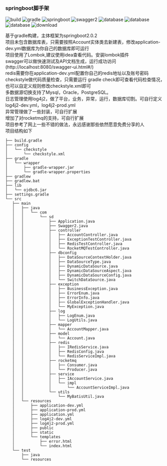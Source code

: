 ### springboot脚手架
![build](https://img.shields.io/badge/build-success-brightgreen.svg)
![gradle](https://img.shields.io/badge/gradle-4.9-brightgreen.svg)
![springboot](https://img.shields.io/badge/springboot-2.0.2-brightgreen.svg)
![swagger2](https://img.shields.io/badge/swagger2-2.8.0-brightgreen.svg)
![database](https://img.shields.io/badge/database-mysql-brightgreen.svg)
![database](https://img.shields.io/badge/database-oracle-brightgreen.svg)
![database](https://img.shields.io/badge/database-postgresql-brightgreen.svg)
![download](https://img.shields.io/badge/download-600k-yellow.svg)

 基于gradle构建，主体框架为springboot2.0.2<br/>
 项目未包含数据库表，只需要按照Account实体类去新建表，修改application-dev.yml数据库为你自己的数据库即可运行<br/>
 项目使用了Lombok,建议使用idea查看代码。安装lombok插件<br/>
 swagger可以做快速测试及API文档生成，运行成功访问(http://localhost:8080/swagger-ui.html#/)<br/>
 redis需要你在application-dev.yml配置你自己的redis地址以及账号密码<br/>
 checkstyle做代码质量检查，只需要运行 gradle check即可查看代码检查情况，也可以自定义规则修改checkstyle.xml即可<br/>
 多数据源切换支持了Mysql，Oracle，PostgreSQL。<br/>
 日志管理使用log4j2，做了平台，业务，异常，运行，数据库切割。可自行定义log4j2-dev.yml，log4j2-prod.yml<br/>
 异常管理做了一些封装，可自行扩展<br/>
 增加了对rocketmq的支持，可自行扩展<br/>
 项目参考了网上一些不错的做法，永远感谢那些依然愿意免费分享的人<br/>
 项目结构如下<br/>
 ```
├── build.gradle
├── config
│   └── checkstyle
│       └── checkstyle.xml
├── gradle
│   └── wrapper
│       ├── gradle-wrapper.jar
│       └── gradle-wrapper.properties
├── gradlew
├── gradlew.bat
├── lib
│   └── ojdbc6.jar
├── settings.gradle
└── src
    ├── main
    │   ├── java
    │   │   └── com
    │   │       └── sd
    │   │           ├── Application.java
    │   │           ├── Swagger2.java
    │   │           ├── controller
    │   │           │   ├── AccountController.java
    │   │           │   ├── ExceptionTestController.java
    │   │           │   ├── RedisTestController.java
    │   │           │   └── RocketMQTestController.java
    │   │           ├── dbconfig
    │   │           │   ├── DataSourceContextHolder.java
    │   │           │   ├── DataSourceType.java
    │   │           │   ├── DynamicDataSource.java
    │   │           │   ├── DynamicDataSourceAspect.java
    │   │           │   ├── DynamicDataSourceConfig.java
    │   │           │   └── SwitchDataSource.java
    │   │           ├── exception
    │   │           │   ├── BusinessException.java
    │   │           │   ├── ErrorEnum.java
    │   │           │   ├── ErrorInfo.java
    │   │           │   ├── GlobalExceptionHandler.java
    │   │           │   └── MyException.java
    │   │           ├── log
    │   │           │   ├── LogEnum.java
    │   │           │   └── LogUtils.java
    │   │           ├── mapper
    │   │           │   └── AccountMapper.java
    │   │           ├── model
    │   │           │   └── Account.java
    │   │           ├── redis
    │   │           │   ├── IRedisService.java
    │   │           │   ├── RedisConfig.java
    │   │           │   └── RedisServiceImpl.java
    │   │           ├── rocketmq
    │   │           │   ├── Consumer.java
    │   │           │   └── Producer.java
    │   │           ├── service
    │   │           │   ├── IAccountService.java
    │   │           │   └── impl
    │   │           │       └── AccountServiceImpl.java
    │   │           └── utils
    │   │               └── MyBatisUtil.java
    │   └── resources
    │       ├── application-dev.yml
    │       ├── application-prod.yml
    │       ├── application.yml
    │       ├── log4j2-dev.yml
    │       ├── log4j2-prod.yml
    │       ├── public
    │       ├── static
    │       └── templates
    │           ├── error.html
    │           └── index.html
    └── test
        ├── java
        └── resources
 ```
